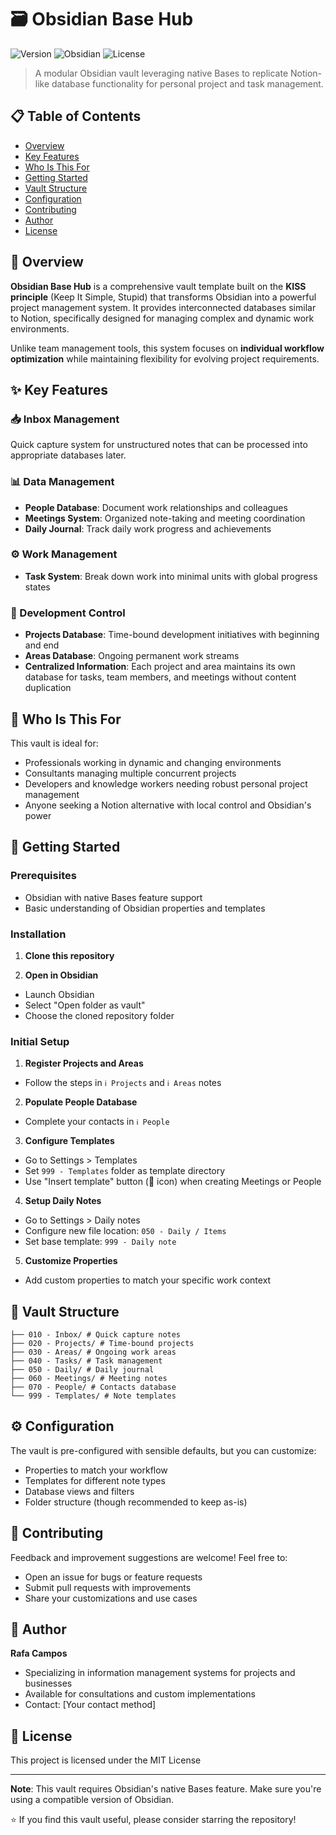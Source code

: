 # 🗃️ Obsidian Base Hub

![Version](https://img.shields.io/badge/version-2.0.1-blue)
![Obsidian](https://img.shields.io/badge/Obsidian-native%20Bases-purple)
![License](https://img.shields.io/badge/license-MIT-green)

> A modular Obsidian vault leveraging native Bases to replicate Notion-like database functionality for personal project and task management.

## 📋 Table of Contents

- [Overview](#overview)
- [Key Features](#key-features)
- [Who Is This For](#who-is-this-for)
- [Getting Started](#getting-started)
- [Vault Structure](#vault-structure)
- [Configuration](#configuration)
- [Contributing](#contributing)
- [Author](#author)
- [License](#license)

## 🎯 Overview

**Obsidian Base Hub** is a comprehensive vault template built on the **KISS principle** (Keep It Simple, Stupid) that transforms Obsidian into a powerful project management system. It provides interconnected databases similar to Notion, specifically designed for managing complex and dynamic work environments.

Unlike team management tools, this system focuses on **individual workflow optimization** while maintaining flexibility for evolving project requirements.

## ✨ Key Features

### 📥 Inbox Management
Quick capture system for unstructured notes that can be processed into appropriate databases later.

### 📊 Data Management
- **People Database**: Document work relationships and colleagues
- **Meetings System**: Organized note-taking and meeting coordination
- **Daily Journal**: Track daily work progress and achievements

### ⚙️ Work Management
- **Task System**: Break down work into minimal units with global progress states

### 🚀 Development Control
- **Projects Database**: Time-bound development initiatives with beginning and end
- **Areas Database**: Ongoing permanent work streams
- **Centralized Information**: Each project and area maintains its own database for tasks, team members, and meetings without content duplication

## 👥 Who Is This For

This vault is ideal for:
- Professionals working in dynamic and changing environments
- Consultants managing multiple concurrent projects
- Developers and knowledge workers needing robust personal project management
- Anyone seeking a Notion alternative with local control and Obsidian's power

## 🚀 Getting Started

### Prerequisites
- Obsidian with native Bases feature support
- Basic understanding of Obsidian properties and templates

### Installation

1. **Clone this repository**


2. **Open in Obsidian**
- Launch Obsidian
- Select "Open folder as vault"
- Choose the cloned repository folder

### Initial Setup

1. **Register Projects and Areas**
- Follow the steps in `ℹ️ Projects` and `ℹ️ Areas` notes

2. **Populate People Database**
- Complete your contacts in `ℹ️ People`

3. **Configure Templates**
- Go to Settings > Templates
- Set `999 - Templates` folder as template directory
- Use "Insert template" button (📄 icon) when creating Meetings or People

4. **Setup Daily Notes**
- Go to Settings > Daily notes
- Configure new file location: `050 - Daily / Items`
- Set base template: `999 - Daily note`

5. **Customize Properties**
- Add custom properties to match your specific work context

## 📁 Vault Structure

```
├── 010 - Inbox/ # Quick capture notes  
├── 020 - Projects/ # Time-bound projects  
├── 030 - Areas/ # Ongoing work areas  
├── 040 - Tasks/ # Task management
├── 050 - Daily/ # Daily journal  
├── 060 - Meetings/ # Meeting notes  
├── 070 - People/ # Contacts database    
└── 999 - Templates/ # Note templates
```

## ⚙️ Configuration

The vault is pre-configured with sensible defaults, but you can customize:
- Properties to match your workflow
- Templates for different note types
- Database views and filters
- Folder structure (though recommended to keep as-is)

## 🤝 Contributing

Feedback and improvement suggestions are welcome! Feel free to:
- Open an issue for bugs or feature requests
- Submit pull requests with improvements
- Share your customizations and use cases

## 👤 Author

**Rafa Campos**
- Specializing in information management systems for projects and businesses
- Available for consultations and custom implementations
- Contact: [Your contact method]

## 📄 License

This project is licensed under the MIT License

---

**Note**: This vault requires Obsidian's native Bases feature. Make sure you're using a compatible version of Obsidian.

⭐ If you find this vault useful, please consider starring the repository!
